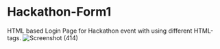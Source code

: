 # Hackathon-Form1
HTML based Login Page for Hackathon event with using different HTML-tags.
![Screenshot (414)](https://user-images.githubusercontent.com/60805047/131783195-cc743b92-9abc-4dca-9e3d-2bfeba5dc925.png)


